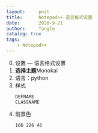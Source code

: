 ```yaml
---
layout:     post
title:      Notepad++ 语言格式设置
date:       2020-9-21
author:     Tangle
catalog: true
tags:
    - Notepad++
---
```


0. 设置 — 语言格式设置
0. **选择主题**Monokai
0. 语言：python
0. 样式
    ```
    DEFNAME
    CLASSNAME
    ```
0. 前景色
    ```
    166 226 46
    ```
